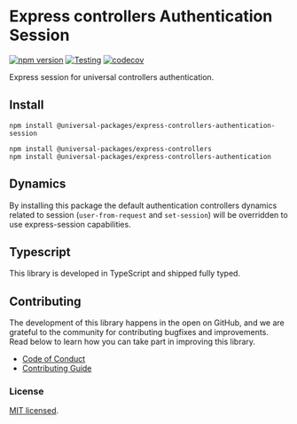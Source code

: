 # Express controllers Authentication Session

[![npm version](https://badge.fury.io/js/@universal-packages%2Fexpress-controllers-authentication-session.svg)](https://www.npmjs.com/package/@universal-packages/express-controllers-authentication-session)
[![Testing](https://github.com/universal-packages/universal-express-controllers-authentication-session/actions/workflows/testing.yml/badge.svg)](https://github.com/universal-packages/universal-express-controllers-authentication-session/actions/workflows/testing.yml)
[![codecov](https://codecov.io/gh/universal-packages/universal-express-controllers-authentication-session/branch/main/graph/badge.svg?token=CXPJSN8IGL)](https://codecov.io/gh/universal-packages/universal-express-controllers-authentication-session)

Express session for universal controllers authentication.

## Install

```shell
npm install @universal-packages/express-controllers-authentication-session

npm install @universal-packages/express-controllers
npm install @universal-packages/express-controllers-authentication
```

## Dynamics

By installing this package the default authentication controllers dynamics related to session (`user-from-request` and `set-session`) will be overridden to use express-session capabilities.

## Typescript

This library is developed in TypeScript and shipped fully typed.

## Contributing

The development of this library happens in the open on GitHub, and we are grateful to the community for contributing bugfixes and improvements. Read below to learn how you can take part in improving this library.

- [Code of Conduct](./CODE_OF_CONDUCT.md)
- [Contributing Guide](./CONTRIBUTING.md)

### License

[MIT licensed](./LICENSE).
